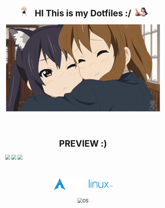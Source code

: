 <h1 align="center">
      <img src="preview/shigure-ui-dance.gif" width="50">
    HI This is my Dotfiles :/
      <img src="preview/nagatoro-laughing.gif" width="50">
  </h1>
<p align="center">
  <img align="center" src="preview/hugs.gif" alt="GIF" />
  
</p>
  <br>
  <br>
  <h1 align="center">PREVIEW :)</h1>
  <img src="preview/'Sat Sep 28 09:16:56 PM +03 2024'">
  <img src="preview/'Sat Sep 28 09:10:37 PM +03 2024'">
  <img src="preview/'Sat Sep 28 11:25:10 PM +03 2024'">
 <br>
  <br>

<h1 align="center">
  <img alt="Logo" title="Logo" src="/preview/logo.png" />
</h1>

<p align="center">
  <img src="https://img.shields.io/static/v1?label=ARCH&message=DWM&color=7393B3&labelColor=black" alt="OS" />
</p>

